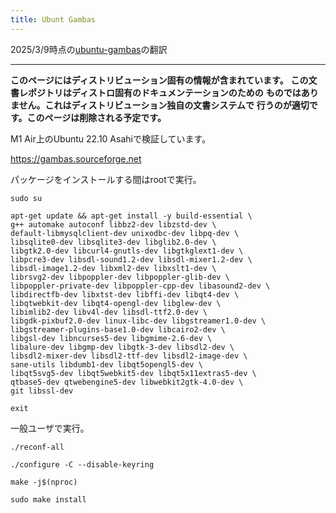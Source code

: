 ```yaml
---
title: Ubunt Gambas
---
```


2025/3/9時点の[ubuntu-gambas](https://github.com/AsahiLinux/docs/blob/main/docs/alt/ubuntu-gambas.md)の翻訳

---
**このページにはディストリビューション固有の情報が含まれています。**
**この文書レポジトリはディストロ固有のドキュメンテーションのための**
**ものではありません。これはディストリビューション独自の文書システムで**
**行うのが適切です。このページは削除される予定です。**

M1 Air上のUbuntu 22.10 Asahiで検証しています。

https://gambas.sourceforge.net

パッケージをインストールする間はrootで実行。
```
sudo su

apt-get update && apt-get install -y build-essential \
g++ automake autoconf libbz2-dev libzstd-dev \
default-libmysqlclient-dev unixodbc-dev libpq-dev \
libsqlite0-dev libsqlite3-dev libglib2.0-dev \
libgtk2.0-dev libcurl4-gnutls-dev libgtkglext1-dev \
libpcre3-dev libsdl-sound1.2-dev libsdl-mixer1.2-dev \
libsdl-image1.2-dev libxml2-dev libxslt1-dev \
librsvg2-dev libpoppler-dev libpoppler-glib-dev \
libpoppler-private-dev libpoppler-cpp-dev libasound2-dev \
libdirectfb-dev libxtst-dev libffi-dev libqt4-dev \
libqtwebkit-dev libqt4-opengl-dev libglew-dev \
libimlib2-dev libv4l-dev libsdl-ttf2.0-dev \
libgdk-pixbuf2.0-dev linux-libc-dev libgstreamer1.0-dev \
libgstreamer-plugins-base1.0-dev libcairo2-dev \
libgsl-dev libncurses5-dev libgmime-2.6-dev \
libalure-dev libgmp-dev libgtk-3-dev libsdl2-dev \
libsdl2-mixer-dev libsdl2-ttf-dev libsdl2-image-dev \
sane-utils libdumb1-dev libqt5opengl5-dev \
libqt5svg5-dev libqt5webkit5-dev libqt5x11extras5-dev \
qtbase5-dev qtwebengine5-dev libwebkit2gtk-4.0-dev \
git libssl-dev

exit
```

一般ユーザで実行。
```
./reconf-all

./configure -C --disable-keyring

make -j$(nproc)

sudo make install
```
